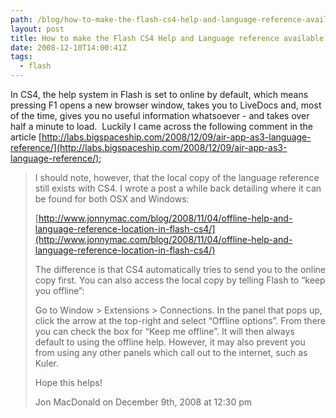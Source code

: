 ```yaml
---
path: /blog/how-to-make-the-flash-cs4-help-and-language-reference-available-offline/
layout: post
title: How to make the Flash CS4 Help and Language reference available offline.
date: 2008-12-10T14:00:41Z
tags:
  - flash
---
```


In CS4, the help system in Flash is set to online by default, which means pressing F1 opens a new browser window, takes you to LiveDocs and, most of the time, gives you no useful information whatsoever - and takes over half a minute to load.  Luckily I came across the following comment in the article [http://labs.bigspaceship.com/2008/12/09/air-app-as3-language-reference/](http://labs.bigspaceship.com/2008/12/09/air-app-as3-language-reference/);

> I should note, however, that the local copy of the language reference still exists with CS4. I wrote a post a while back detailing where it can be found for both OSX and Windows:
>
> [http://www.jonnymac.com/blog/2008/11/04/offline-help-and-language-reference-location-in-flash-cs4/](http://www.jonnymac.com/blog/2008/11/04/offline-help-and-language-reference-location-in-flash-cs4/)
>
> The difference is that CS4 automatically tries to send you to the online copy first. You can also access the local copy by telling Flash to “keep you offline”:
>
> Go to Window > Extensions > Connections. In the panel that pops up, click the arrow at the top-right and select “Offline options”. From there you can check the box for “Keep me offline”. It will then always default to using the offline help. However, it may also prevent you from using any other panels which call out to the internet, such as Kuler.
>
> Hope this helps!
>
> Jon MacDonald on December 9th, 2008 at 12:30 pm
